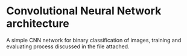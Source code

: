 # Convolutional Neural Network architecture
A simple CNN network for binary classification of images, training and evaluating process discussed in the file attached.

